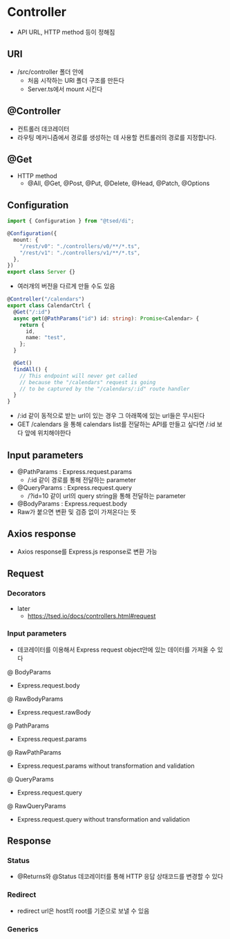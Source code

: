 # Controller

- API URL, HTTP method 등이 정해짐

## URI

- /src/controller 폴더 안에
  - 처음 시작하는 URI 폴더 구조를 만든다
  - Server.ts에서 mount 시킨다

## @Controller

- 컨트롤러 데코레이터
- 라우팅 메커니즘에서 경로를 생성하는 데 사용할 컨트롤러의 경로를 지정합니다.

## @Get

- HTTP method
  - @All, @Get, @Post, @Put, @Delete, @Head, @Patch, @Options

## Configuration

```ts
import { Configuration } from "@tsed/di";

@Configuration({
  mount: {
    "/rest/v0": "./controllers/v0/**/*.ts",
    "/rest/v1": "./controllers/v1/**/*.ts",
  },
})
export class Server {}
```

- 여러개의 버전을 다르게 만들 수도 있음

```ts
@Controller("/calendars")
export class CalendarCtrl {
  @Get("/:id")
  async get(@PathParams("id") id: string): Promise<Calendar> {
    return {
      id,
      name: "test",
    };
  }

  @Get()
  findAll() {
    // This endpoint will never get called
    // because the "/calendars" request is going
    // to be captured by the "/calendars/:id" route handler
  }
}
```

- /:id 같이 동적으로 받는 url이 있는 경우 그 아래쪽에 있는 url들은 무시된다
- GET /calendars 을 통해 calendars list를 전달하는 API를 만들고 싶다면
  /:id 보다 앞에 위치해야한다

## Input parameters

- @PathParams : Express.request.params
  - /:id 같이 경로를 통해 전달하는 parameter
- @QueryParams : Express.request.query
  - /?id=10 같이 url의 query string을 통해 전달하는 parameter
- @BodyParams : Express.request.body
- Raw가 붙으면 변환 및 검증 없이 가져온다는 뜻

## Axios response

- Axios response를 Express.js response로 변환 가능

## Request

### Decorators

- later
  - https://tsed.io/docs/controllers.html#request

### Input parameters

- 데코레이터를 이용해서 Express request object안에 있는 데이터를 가져올 수 있다

@ BodyParams

- Express.request.body

@ RawBodyParams

- Express.request.rawBody

@ PathParams

- Express.request.params

@ RawPathParams

- Express.request.params without transformation and validation

@ QueryParams

- Express.request.query

@ RawQueryParams

- Express.request.query without transformation and validation

## Response

### Status

- @Returns와 @Status 데코레이터를 통해 HTTP 응답 상태코드를 변경할 수 있다

### Redirect

- redirect url은 host의 root를 기준으로 보낼 수 있음

### Generics
